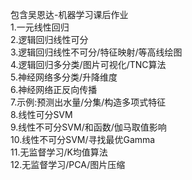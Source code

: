 包含吴恩达-机器学习课后作业  
1.一元线性回归  
2.逻辑回归线性可分  
3.逻辑回归线性不可分/特征映射/等高线绘图  
4.逻辑回归多分类/图片可视化/TNC算法  
5.神经网络多分类/升降维度  
6.神经网络正反向传播  
7.示例:预测出水量/分集/构造多项式特征  
8.线性可分SVM  
9.线性不可分SVM/和函数/伽马取值影响  
10.线性不可分SVM/寻找最优Gamma  
11.无监督学习/K均值算法  
12.无监督学习/PCA/图片压缩  
